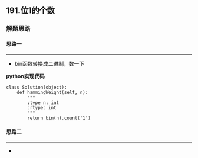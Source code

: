 ## 191.位1的个数
### 解题思路
#### 思路一
****
- bin函数转换成二进制，数一下

**python实现代码**
```
class Solution(object):
    def hammingWeight(self, n):
        """
        :type n: int
        :rtype: int
        """
        return bin(n).count('1')

```

#### 思路二
****
- 